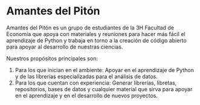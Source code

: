 # Amantes del Pitón
Amantes del Pitón es un grupo de estudiantes de la 3H Facultad de Economía que apoya con materiales y reuniones para hacer más fácil el aprendizaje de Python y trabaja en torno a la creación de código abierto para apoyar al desarrollo de nuestras ciencias.

Nuestros propósitos principales son: 
 1. Para los que inician en el ambiente: Apoyar en el aprendizaje de Python y de las librerías especializadas para el análisis de datos.
 2. Para los que cuentan con experiencia: Generar librerías, libretas, repositorios, bases de datos y cualquier material que sirva para apoyar en el aprendizaje y en el desarrollo de nuevos proyectos.

